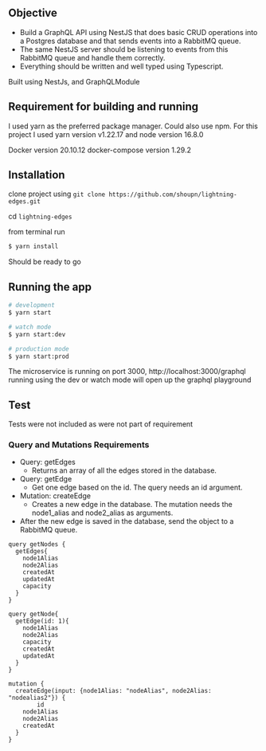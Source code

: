 ## Objective
- Build a GraphQL API using NestJS that does basic CRUD operations into a Postgres
database and that sends events into a RabbitMQ queue.
- The same NestJS server should be listening to events from this RabbitMQ queue and
handle them correctly.
- Everything should be written and well typed using Typescript.

Built using NestJs, and GraphQLModule

## Requirement for building and running 
I used yarn as the preferred package manager. Could also use npm. 
For this project I used yarn version v1.22.17 and node version 16.8.0

Docker version 20.10.12
docker-compose version 1.29.2

## Installation 
clone project using `git clone https://github.com/shoupn/lightning-edges.git`

cd `lightning-edges`

from terminal run
```bash
$ yarn install
```
Should be ready to go
## Running the app

```bash
# development
$ yarn start

# watch mode
$ yarn start:dev

# production mode
$ yarn start:prod
```

The microservice is running on port 3000, 
http://localhost:3000/graphql running using the dev or watch mode will open up the graphql playground


## Test

Tests were not included as were not part of requirement


### Query and Mutations Requirements

- Query: getEdges
  - Returns an array of all the edges stored in the database.
- Query: getEdge
  - Get one edge based on the id. The query needs an id argument.
- Mutation: createEdge
  - Creates a new edge in the database. The mutation needs the node1_alias and
node2_alias as arguments.
- After the new edge is saved in the database, send the object to a RabbitMQ
queue.

```
query getNodes {
  getEdges{
    node1Alias
    node2Alias
    createdAt
    updatedAt
    capacity
  }
}

query getNode{
  getEdge(id: 1){
    node1Alias
    node2Alias
    capacity
    createdAt
    updatedAt
  }
}

mutation {
  createEdge(input: {node1Alias: "nodeAlias", node2Alias: "nodealias2"}) {
		id
    node1Alias
    node2Alias
    createdAt
  }
}

```
